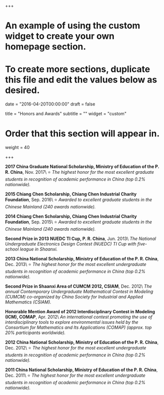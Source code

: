 +++
# An example of using the custom widget to create your own homepage section.
# To create more sections, duplicate this file and edit the values below as desired.

date = "2016-04-20T00:00:00"
draft = false

title = "Honors and Awards"
subtitle = ""
widget = "custom"

# Order that this section will appear in.
weight = 40

+++

**2017 China Graduate National Scholarship, Ministry of Education of the P. R. China**, Nov. 2017\\
:star: *The highest honor for the most excellent graduate students in recognition of academic performance in China (top 0.2% nationwide).*

**2015 Chiang Chen Scholarship, Chiang Chen Industrial Charity Foundation**, Sep. 2016\\
:star: *Awarded to excellent graduate students in the Chinese Mainland (240 awards nationwide).*

**2014 Chiang Chen Scholarship, Chiang Chen Industrial Charity Foundation**, Sep. 2015\\
:star: *Awarded to excellent graduate students in the Chinese Mainland (240 awards nationwide).*

**Second Prize in 2013 NUEDC TI Cup, P. R. China**, Jun. 2013\\
*The National Undergraduate Electronics Design Contest (NUEDC) TI Cup with five-school league in Shaanxi.*

**2013 China National Scholarship, Ministry of Education of the P. R. China**, Dec. 2013\\
:star: *The highest honor for the most excellent undergraduate students in recognition of academic performance in China (top 0.2% nationwide).*

**Second Prize in Shaanxi Area of CUMCM 2012, CSIAM**, Dec. 2012\\
*The annual Contemporary Undergraduate Mathematical Contest in Modeling (CUMCM) co-organized by China Society for Industrial and Applied Mathematics (CSIAM).*

**Honorable Mention Award of 2012 Interdisciplinary Contest in Modeling (ICM), COMAP**, Apr. 2012\\
*An international contest promoting the use of interdisciplinary tools to explore environmental issues held by the Consortium for Mathematics and Its Applications (COMAP) (approx. top 20% participants worldwide).*

**2012 China National Scholarship, Ministry of Education of the P. R. China**, Dec. 2012\\
:star: *The highest honor for the most excellent undergraduate students in recognition of academic performance in China (top 0.2% nationwide).*

**2011 China National Scholarship, Ministry of Education of the P. R. China**, Dec. 2011\\
:star: *The highest honor for the most excellent undergraduate students in recognition of academic performance in China (top 0.2% nationwide).*


